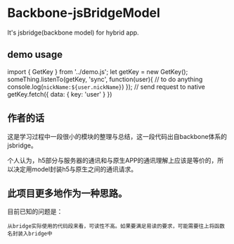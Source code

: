 # Backbone-jsBridgeModel
It's jsbridge(backbone model) for hybrid app.

## demo usage
import { GetKey } from '../demo.js';
let getKey = new GetKey();
someThing.listenTo(getKey, 'sync', function(user){
    // to do anything
    console.log(`nickName:${user.nickName}`)
});
// send request to native
getKey.fetch({
    data: {
        key: 'user'
    }
})

## 作者的话
这是学习过程中一段很小的模块的整理与总结，这一段代码出自backbone体系的jsbridge。

个人认为，h5部分与服务器的通讯和与原生APP的通讯理解上应该是等价的，所以决定用model封装h5与原生之间的通讯请求。

此项目更多地作为一种思路。
----------------------------------
目前已知的问题是：

    从bridge实际使用的代码段来看，可读性不高。如果要满足易读的要求，可能需要往上将函数名封装入bridge中
    
